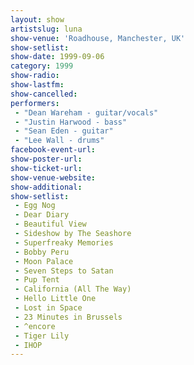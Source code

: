 ```yaml
---
layout: show
artistslug: luna
show-venue: 'Roadhouse, Manchester, UK'
show-setlist: 
show-date: 1999-09-06
category: 1999
show-radio: 
show-lastfm: 
show-cancelled: 
performers: 
 - "Dean Wareham - guitar/vocals"
 - "Justin Harwood - bass"
 - "Sean Eden - guitar"
 - "Lee Wall - drums"
facebook-event-url: 
show-poster-url: 
show-ticket-url: 
show-venue-website: 
show-additional: 
show-setlist:
 - Egg Nog
 - Dear Diary
 - Beautiful View
 - Sideshow by The Seashore
 - Superfreaky Memories
 - Bobby Peru
 - Moon Palace
 - Seven Steps to Satan
 - Pup Tent
 - California (All The Way)
 - Hello Little One
 - Lost in Space
 - 23 Minutes in Brussels
 - ^encore
 - Tiger Lily
 - IHOP
---
```


